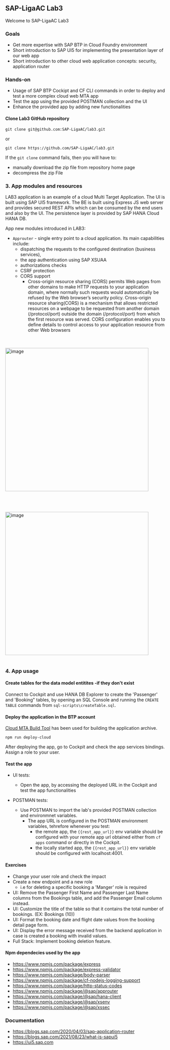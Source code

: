 
## SAP-LigaAC Lab3

Welcome to SAP-LigaAC Lab3
### Goals
- Get more expertise with SAP BTP in Cloud Foundry environment
- Short introduction to SAP UI5 for implementing the presentation layer of our web app
- Short introduction to other cloud web application concepts: security, application router

### Hands-on
- Usage of SAP BTP Cockipt and CF CLI commands in order to deploy and test a more complex cloud web MTA app
- Test the app using the provided POSTMAN collection and the UI
- Enhance the provided app by adding new functionalities


#### Clone Lab3 GitHub repository

```
git clone git@github.com:SAP-LigaAC/lab3.git
```
or

```
git clone https://github.com/SAP-LigaAC/lab3.git
```

If the `git clone` command fails, then you will have to:
  - manually download the zip file from repository home page
  - decompress the zip File


### 3. App modules and resources
LAB3 application is an example of a cloud Multi Target Application.
The UI is built using SAP UI5 framework.
The BE is built using Express JS web server and provides secured REST APIs which can be consumed by the end users and also by the UI.
The persistence layer is provided by SAP HANA Cloud HANA DB.

App new modules introduced in LAB3:
- `Approuter` - single entry point to a cloud application. Its main capabilities include:
  - dispatching the requests to the configured destination (business services),
  - the app authentication using SAP XSUAA
  - authorizations checks
  - CSRF protection
  - CORS support
    - Cross-origin resource sharing (CORS) permits Web pages from other domains to make HTTP requests to your application domain, where normally such requests would automatically be refused by the Web browser’s security policy. Cross-origin resource sharing(CORS) is a mechanism that allows restricted resources on a webpage to be requested from another domain (/protocol/port) outside the domain (/protocol/port) from which the first resource was served. CORS configuration enables you to define details to control access to your application resource from other Web browsers

<br><br>
<img width="451" alt="image" src="https://blogs.sap.com/wp-content/uploads/2020/09/sec360.png">
<br><br>

<br><br>
<img width="451" alt="image" src="https://blogs.sap.com/wp-content/uploads/2018/12/Untitled-16.png">
<br><br>



### 4. App usage

#### Create tables for the data model entitites -if they don't exist
Connect to Cockpit and use HANA DB Explorer to create the 'Passenger' and 'Booking" tables, by opening an SQL Console and running the `CREATE TABLE` commands from `sql-scripts\createTable.sql`.

#### Deploy the application in the BTP account
[Cloud MTA Build Tool](https://sap.github.io/cloud-mta-build-tool/configuration/ "Cloud MTA Build Tool") has been used for building the application archive.

```
npm run deploy-cloud

```

After deploying the app, go to Cockpit and check the app services bindings.
Assign a role to your user.

#### Test the app
- UI tests:
  - Open the app, by accessing the deployed URL in the Cockpit and test the app functionalities

- POSTMAN tests:
  - Use POSTMAN to import the lab's provided POSTMAN collection and environmnet variables.
    - The app URL is configured in the POSTMAN environment variables, tehrefore whenever you test:
      - the remote app, the `{{rest_app_url}}` env variable should be configured with your remote app url obtained either from `cf apps` command or directly in the Cockpit.
      - the locally started app, the `{{rest_app_url}}` env variable should be configured with localhost:4001.

#### Exercises

- Change your user role and check the impact
- Create a new endpoint and a new role
  - i.e for deleting a specific booking a 'Manger' role is required
- UI: Remove the Passenger First Name and Passenger Last Name columns from the Bookings table, and add the Passenger Email column instead.
- UI: Customize the title of the table so that it contains the total number of bookings. (EX: Bookings (10))
- UI: Format the booking date and flight date values from the booking detail page form.
- UI: Display the error message received from the backend application in case is created a booking with invalid values.
- Full Stack: Implement booking deletion feature.
#### Npm dependecies used by the app

- https://www.npmjs.com/package/express
- https://www.npmjs.com/package/express-validator
- https://www.npmjs.com/package/body-parser
- https://www.npmjs.com/package/cf-nodejs-logging-support
- https://www.npmjs.com/package/http-status-codes
- https://www.npmjs.com/package/@sap/approuter
- https://www.npmjs.com/package/@sap/hana-client
- https://www.npmjs.com/package/@sap/xsenv
- https://www.npmjs.com/package/@sap/xssec

### Documentation

- https://blogs.sap.com/2020/04/03/sap-application-router
- https://blogs.sap.com/2021/08/23/what-is-sapui5
- https://ui5.sap.com